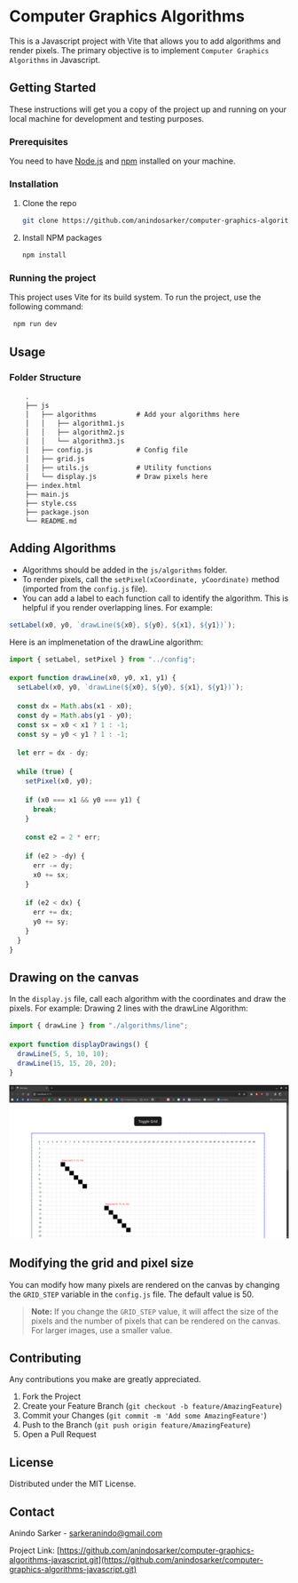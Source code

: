 # Computer Graphics Algorithms

This is a Javascript project with Vite that allows you to add algorithms and render pixels. The primary objective is to implement `Computer Graphics Algorithms` in Javascript.

## Getting Started

These instructions will get you a copy of the project up and running on your local machine for development and testing purposes.

### Prerequisites

You need to have [Node.js](https://nodejs.org/) and [npm](https://www.npmjs.com/) installed on your machine.

### Installation

1. Clone the repo
   ```sh
   git clone https://github.com/anindosarker/computer-graphics-algorithms-javascript.git
   ```
2. Install NPM packages
   ```sh
   npm install
   ```

### Running the project

This project uses Vite for its build system. To run the project, use the following command:

```sh
 npm run dev
```

## Usage

### Folder Structure

        .
        ├── js
        │   ├── algorithms          # Add your algorithms here
        │   │   ├── algorithm1.js
        │   │   ├── algorithm2.js
        │   │   └── algorithm3.js
        │   ├── config.js           # Config file
        │   ├── grid.js
        │   ├── utils.js            # Utility functions
        │   └── display.js          # Draw pixels here
        ├── index.html
        ├── main.js
        ├── style.css
        ├── package.json
        └── README.md

## Adding Algorithms

- Algorithms should be added in the `js/algorithms` folder.
- To render pixels, call the `setPixel(xCoordinate, yCoordinate)` method (imported from the `config.js` file).
- You can add a label to each function call to identify the algorithm. This is helpful if you render overlapping lines. For example:

```js
setLabel(x0, y0, `drawLine(${x0}, ${y0}, ${x1}, ${y1})`);
```

Here is an implmenetation of the drawLine algorithm:

```js
import { setLabel, setPixel } from "../config";

export function drawLine(x0, y0, x1, y1) {
  setLabel(x0, y0, `drawLine(${x0}, ${y0}, ${x1}, ${y1})`);

  const dx = Math.abs(x1 - x0);
  const dy = Math.abs(y1 - y0);
  const sx = x0 < x1 ? 1 : -1;
  const sy = y0 < y1 ? 1 : -1;

  let err = dx - dy;

  while (true) {
    setPixel(x0, y0);

    if (x0 === x1 && y0 === y1) {
      break;
    }

    const e2 = 2 * err;

    if (e2 > -dy) {
      err -= dy;
      x0 += sx;
    }

    if (e2 < dx) {
      err += dx;
      y0 += sy;
    }
  }
}
```

## Drawing on the canvas

In the `display.js` file, call each algorithm with the coordinates and draw the pixels.
For example:
Drawing 2 lines with the drawLine Algorithm:

```js
import { drawLine } from "./algorithms/line";

export function displayDrawings() {
  drawLine(5, 5, 10, 10);
  drawLine(15, 15, 20, 20);
}
```

![lines-with-lables](public/lines-with-lables.png)

## Modifying the grid and pixel size

You can modify how many pixels are rendered on the canvas by changing the `GRID_STEP` variable in the `config.js` file. The default value is 50.

> **Note:** If you change the `GRID_STEP` value, it will affect the size of the pixels and the number of pixels that can be rendered on the canvas. For larger images, use a smaller value.

## Contributing

Any contributions you make are greatly appreciated.

1. Fork the Project
2. Create your Feature Branch (`git checkout -b feature/AmazingFeature`)
3. Commit your Changes (`git commit -m 'Add some AmazingFeature'`)
4. Push to the Branch (`git push origin feature/AmazingFeature`)
5. Open a Pull Request

## License

Distributed under the MIT License.

## Contact

Anindo Sarker - [sarkeranindo@gmail.com](mailto:sarkeranindo@gmail.com)

Project Link: [https://github.com/anindosarker/computer-graphics-algorithms-javascript.git](https://github.com/anindosarker/computer-graphics-algorithms-javascript.git)

```

```
